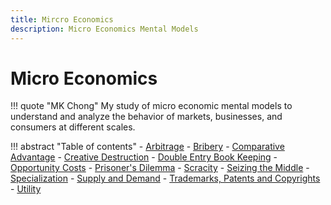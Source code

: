 ```yaml
---
title: Mircro Economics
description: Micro Economics Mental Models 
---
```


# Micro Economics

!!! quote "MK Chong"
    My study of micro economic mental models to understand and analyze the behavior of markets, businesses, and consumers at different scales.

!!! abstract "Table of contents"
    - [Arbitrage](arbitrage.md)
    - [Bribery](bribery.md)
    - [Comparative Advantage](comparativeAdvantage.md)
    - [Creative Destruction](creativeDestruction.md)
    - [Double Entry Book Keeping](doubleEntryBookkeeping.md)
    - [Opportunity Costs](opportunityCosts.md)
    - [Prisoner's Dilemma](prisonersDilemma.md)
    - [Scracity](scarcity.md)
    - [Seizing the Middle](seizingTheMiddle.md)
    - [Specialization](specialization.md)
    - [Supply and Demand](supplyAndDemand.md)
    - [Trademarks, Patents and Copyrights](trademarks.md)
    - [Utility](utility.md)
